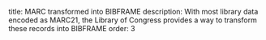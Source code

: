 title: MARC transformed into BIBFRAME
description: With most library data encoded as MARC21, the Library of Congress provides a way to transform these records into BIBFRAME
order: 3
